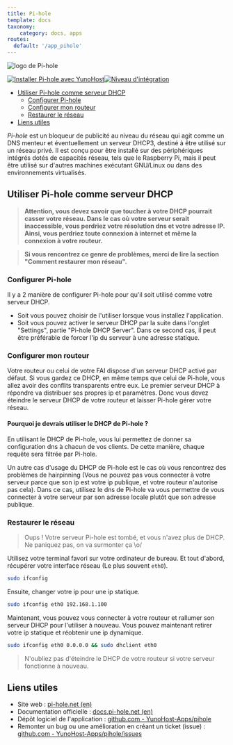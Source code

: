 ```yaml
---
title: Pi-hole
template: docs
taxonomy:
    category: docs, apps
routes:
  default: '/app_pihole'
---
```


![logo de Pi-hole](image://pihole_logo.png)

[![Installer Pi-hole avec YunoHost](https://install-app.yunohost.org/install-with-yunohost.png)](https://install-app.yunohost.org/?app=pihole)[![Niveau d'intégration](https://dash.yunohost.org/integration/pihole.svg)](https://dash.yunohost.org/appci/app/pihole)

- [Utiliser Pi-hole comme serveur DHCP](#utiliser-pi-hole-comme-serveur-dhcp)
  - [Configurer Pi-hole](#configurer-pi-hole)
  - [Configurer mon routeur](#configurer-mon-routeur)
  - [Restaurer le réseau](#restaurer-le-réseau)
- [Liens utiles](#liens-utiles)

*Pi-hole* est un bloqueur de publicité au niveau du réseau qui agit comme un DNS menteur et éventuellement un serveur DHCP3, destiné à être utilisé sur un réseau privé. Il est conçu pour être installé sur des périphériques intégrés dotés de capacités réseau, tels que le Raspberry Pi, mais il peut être utilisé sur d'autres machines exécutant GNU/Linux ou dans des environnements virtualisés.

## Utiliser Pi-hole comme serveur DHCP

> **Attention, vous devez savoir que toucher à votre DHCP pourrait casser votre réseau.
Dans le cas où votre serveur serait inaccessible, vous perdriez votre résolution dns et votre adresse IP.
Ainsi, vous perdriez toute connexion à internet et même la connexion à votre routeur.**

> **Si vous rencontrez ce genre de problèmes, merci de lire la section "Comment restaurer mon réseau".**

### Configurer Pi-hole

Il y a 2 manière de configurer Pi-hole pour qu'il soit utilisé comme votre serveur DHCP.
- Soit vous pouvez choisir de l'utiliser lorsque vous installez l'application.
- Soit vous pouvez activer le serveur DHCP par la suite dans l'onglet "Settings", partie "Pi-hole DHCP Server".
Dans ce second cas, il peut être préférable de forcer l'ip du serveur à une adresse statique.

### Configurer mon routeur

Votre routeur ou celui de votre FAI dispose d'un serveur DHCP activé par défaut.
Si vous gardez ce DHCP, en même temps que celui de Pi-hole, vous allez avoir des conflits transparents entre eux.
Le premier serveur DHCP à répondre va distribuer ses propres ip et paramètres.
Donc vous devez éteindre le serveur DHCP de votre routeur et laisser Pi-hole gérer votre réseau.

#### Pourquoi je devrais utiliser le DHCP de Pi-hole ?

En utilisant le DHCP de Pi-hole, vous lui permettez de donner sa configuration dns à chacun de vos clients. De cette manière, chaque requête sera filtrée par Pi-hole.

Un autre cas d'usage du DHCP de Pi-hole est le cas où vous rencontrez des problèmes de hairpinning (Vous ne pouvez pas vous connecter à votre serveur parce que son ip est votre ip publique, et votre routeur n'autorise pas cela).
Dans ce cas, utilisez le dns de Pi-hole va vous permettre de vous connecter à votre serveur par son adresse locale plutôt que son adresse publique.

### Restaurer le réseau

> Oups !
Votre serveur Pi-hole est tombé, et vous n'avez plus de DHCP.
Ne paniquez pas, on va surmonter ça \o/

Utilisez votre terminal favori sur votre ordinateur de bureau.
Et tout d'abord, récupérer votre interface réseau (Le plus souvent `eth0`).

``` bash
sudo ifconfig
```

Ensuite, changer votre ip pour une ip statique.

``` bash
sudo ifconfig eth0 192.168.1.100
```

Maintenant, vous pouvez vous connecter à votre routeur et rallumer son serveur DHCP pour l'utiliser à nouveau.
Vous pouvez maintenant retirer votre ip statique et réobtenir une ip dynamique.

``` bash
sudo ifconfig eth0 0.0.0.0 && sudo dhclient eth0
```

> N'oubliez pas d'éteindre le DHCP de votre routeur si votre serveur fonctionne à nouveau.

## Liens utiles

 + Site web : [pi-hole.net (en)](https://pi-hole.net)
 + Documentation officielle : [docs.pi-hole.net (en)](https://docs.pi-hole.net/)
 + Dépôt logiciel de l'application : [github.com - YunoHost-Apps/pihole](https://github.com/YunoHost-Apps/pihole_ynh)
 + Remonter un bug ou une amélioration en créant un ticket (issue) : [github.com - YunoHost-Apps/pihole/issues](https://github.com/YunoHost-Apps/pihole_ynh/issues)
 
